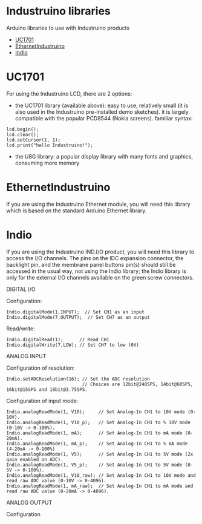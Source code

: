 # Industruino libraries
Arduino libraries to use with Industruino products
* [UC1701](#uc1701)
* [EthernetIndustruino](#ethernetindustruino)
* [Indio](#indio)

# UC1701
For using the Industruino LCD, there are 2 options: 
* the UC1701 library (available above): easy to use, relatively small (it is also used in the Industruino pre-installed demo sketches). it is largely compatible with the popular PCD8544 (Nokia screens). familiar syntax:  
```
lcd.begin();  
lcd.clear();  
lcd.setCursor(1, 1);  
lcd.print("hello Industruino!");
```
* the U8G library: a popular display library with many fonts and graphics, consuming more memory

# EthernetIndustruino
If you are using the Industruino Ethernet module, you will need this library which is based on the standard Arduino Ethernet library.

# Indio
If you are using the Industruino IND.I/O product, you will need this library to access the I/O channels. The pins on the IDC expansion connector, the backlight pin, and the membrane panel buttons pin(s) should still be accessed in the usual way, not using the Indio library; the Indio library is only for the external I/O channels available on the green screw connectors.  

DIGITAL I/O

Configuration:
```
Indio.digitalMode(1,INPUT);  // Set CH1 as an input
Indio.digitalMode(7,OUTPUT);  // Set CH7 as an output
```
Read/write:
```
Indio.digitalRead(1);      // Read CH1
Indio.digitalWrite(7,LOW); // Set CH7 to low (0V)
```

ANALOG INPUT

Configuration of resolution:
```
Indio.setADCResolution(16); // Set the ADC resolution
                            // Choices are 12bit@240SPS, 14bit@60SPS, 16bit@15SPS and 18bit@3.75SPS.
```
Configuration of input mode:
```
Indio.analogReadMode(1, V10);     // Set Analog-In CH1 to 10V mode (0-10V).
Indio.analogReadMode(1, V10_p);   // Set Analog-In CH1 to % 10V mode (0-10V -> 0-100%).
Indio.analogReadMode(1, mA);      // Set Analog-In CH1 to mA mode (0-20mA).
Indio.analogReadMode(1, mA_p);    // Set Analog-In CH1 to % mA mode (4-20mA -> 0-100%)
Indio.analogReadMode(1, V5);      // Set Analog-In CH1 to 5V mode (2x gain enabled on ADC).
Indio.analogReadMode(1, V5_p);    // Set Analog-In CH1 to 5V mode (0-5V -> 0-100%).
Indio.analogReadMode(1, V10_raw); // Set Analog-In CH1 to 10V mode and read raw ADC value (0-10V -> 0-4096).
Indio.analogReadMode(1, mA_raw);  // Set Analog-In CH1 to mA mode and read raw ADC value (0-20mA -> 0-4096).
```  

ANALOG OUTPUT

Configuration

